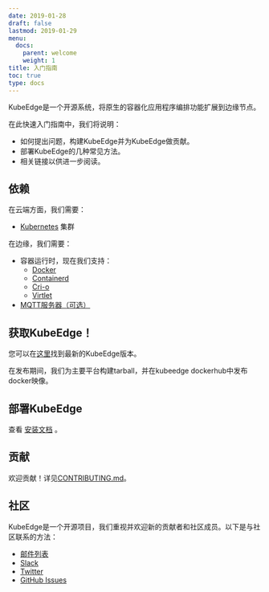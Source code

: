 ```yaml
---
date: 2019-01-28
draft: false
lastmod: 2019-01-29
menu:
  docs:
    parent: welcome
    weight: 1
title: 入门指南
toc: true
type: docs
---
```

KubeEdge是一个开源系统，将原生的容器化应用程序编排功能扩展到边缘节点。

在此快速入门指南中，我们将说明：

- 如何提出问题，构建KubeEdge并为KubeEdge做贡献。
- 部署KubeEdge的几种常见方法。
- 相关链接以供进一步阅读。

## 依赖

在云端方面，我们需要：

- [Kubernetes](https://kubernetes.io) 集群

在边缘，我们需要：

- 容器运行时，现在我们支持：
  - [Docker](https://www.docker.com)
  - [Containerd](https://github.com/containerd/containerd)
  - [Cri-o](https://cri-o.io)
  - [Virtlet](https://docs.virtlet.cloud)
- [MQTT服务器（可选）](https://mosquitto.org)

## 获取KubeEdge！

您可以在[这里](https://github.com/kubeedge/kubeedge/releases)找到最新的KubeEdge版本。

在发布期间，我们为主要平台构建tarball，并在kubeedge dockerhub中发布docker映像。

## 部署KubeEdge

查看 [安装文档](./setup/keadm) 。

## 贡献

欢迎贡献！详见[CONTRIBUTING.md](./community/contribute)。

## 社区

KubeEdge是一个开源项目，我们重视并欢迎新的贡献者和社区成员。以下是与社区联系的方法：

- [邮件列表](https://groups.google.com/forum/#!forum/kubeedge)
- [Slack](https://join.slack.com/t/kubeedge/shared_invite/enQtNjc0MTg2NTg2MTk0LWJmOTBmOGRkZWNhMTVkNGU1ZjkwNDY4MTY4YTAwNDAyMjRkMjdlMjIzYmMxODY1NGZjYzc4MWM5YmIxZjU1ZDI)
- [Twitter](https://twitter.com/kubeedge)
- [GitHub Issues](https://github.com/kubeedge/kubeedge/issues)
